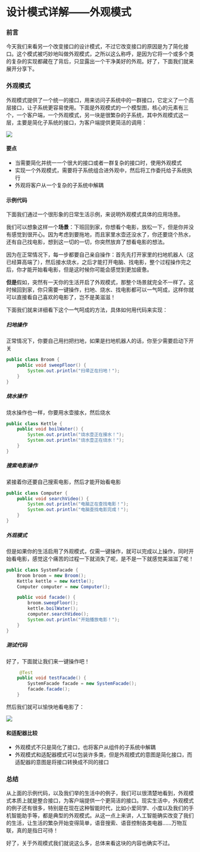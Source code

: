 # 设计模式详解——外观模式

### 前言

今天我们来看另一个改变接口的设计模式，不过它改变接口的原因是为了简化接口。这个模式被巧妙地叫做外观模式，之所以这么称呼，是因为它将一个或多个类的复杂的实现都藏在了背后，只显露出一个干净美好的外观。好了，下面我们就来展开分享下。

### 外观模式

外观模式提供了一个统一的接口，用来访问子系统中的一群接口，它定义了一个高层接口，让子系统更容易使用。下面是外观模式的一个模型图，核心的元素有三个，一个客户端，一个外观模式，另一块是很繁杂的子系统，其中外观模式这一层，主要是简化子系统的接口，为客户端提供更简洁的调用：

![](https://gitee.com/sysker/picBed/raw/master/blog/20211014085355.png)

#### 要点

- 当需要简化并统一一个很大的接口或者一群复杂的接口时，使用外观模式
- 实现一个外观模式，需要将子系统组合进外观中，然后将工作委托给子系统执行
- 外观将客户从一个复杂的子系统中解耦

#### 示例代码

下面我们通过一个很形象的日常生活示例，来说明外观模式具体的应用场景。

我们可以想象这样一个**场景**：下班回到家，你想看个电影，放松一下，但是你并没有感觉到很开心。因为考虑到要拖地，而且家里水壶还没水了，你还要烧个热水，还有自己找电影，想到这一切的一切，你突然放弃了想看电影的想法。

因为在正常情况下，每一步都要自己亲自操作：首先先打开家里的扫地机器人（这已经算高端了），然后接水烧水，之后才能打开电脑、找电影，整个过程操作完之后，你才能开始看电影，但是这时候你可能会感觉到更加疲惫。

**但是**假如，突然有一天你的生活开启了外观模式，那整个场景就完全不一样了。这时候回到家，你只需要一键操作，扫地、烧水、找电影都可以一气呵成，这样你就可以直接看自己喜欢的电影了，岂不是美滋滋！

下面我们就来详细看下这个一气呵成的方法，具体如何用代码来实现：

##### 扫地操作

正常情况下，你要自己用扫把扫地，如果是扫地机器人的话，你至少需要启动下开关

```java
public class Broom {
    public void sweepFloor() {
        System.out.println("扫帚正在扫地！");
    }
}
```

##### 烧水操作

烧水操作也一样，你要用水壶接水，然后烧水

```java
public class Kettle {
    public void boilWater() {
        System.out.println("烧水壶正在接水！");
        System.out.println("烧水壶正在烧水！");
    }
}
```

##### 搜索电影操作

紧接着你还要自己搜索电影，然后才能开始看电影

```java
public class Computer {
    public void searchVideo() {
        System.out.println("电脑正在查找电影！");
        System.out.println("电脑查找电影完成！");
    }
}
```

##### 外观模式

但是如果你的生活启用了外观模式，仅需一键操作，就可以完成以上操作，同时开始看电影，感觉这个痛苦的过程一下就消失了呢，是不是一下就感觉美滋滋了呢！

```java
public class SystemFacade {
    Broom broom = new Broom();
    Kettle kettle = new Kettle();
    Computer computer = new Computer();

    public void facade() {
        broom.sweepFloor();
        kettle.boilWater();
        computer.searchVideo();
        System.out.println("开始播放电影！");
    }
}
```

##### 测试代码

好了，下面就让我们来一键操作吧！

```java
	 @Test
    public void testFacade() {
        SystemFacade facade = new SystemFacade();
        facade.facade();
    }
```

然后我们就可以愉快地看电影了：

![](https://gitee.com/sysker/picBed/raw/master/blog/20211014222313.png)

#### 和适配器比较

- 外观模式不只是简化了接口，也将客户从组件的子系统中解耦
- 外观模式和适配器模式可以包装许多类，但是外观模式的意图是简化接口，而适配器的意图是将接口转换成不同的接口



### 总结

从上面的示例代码，以及我们举的生活中的例子，我们可以很清楚地看到，外观模式本质上就是整合接口，为客户端提供一个更简洁的接口。现实生活中，外观模式的例子还有很多，特别是在现在这种智能时代，比如小爱同学、小度以及我们的手机智能助手等，都是典型的外观模式。从这一点上来讲，人工智能确实改变了我们的生活，让生活的繁杂开始变得简单，语音搜索、语音控制各类电器……万物互联，真的是指日可待！

好了，关于外观模式我们就说这么多，总体来看这块的内容也确实不过。
